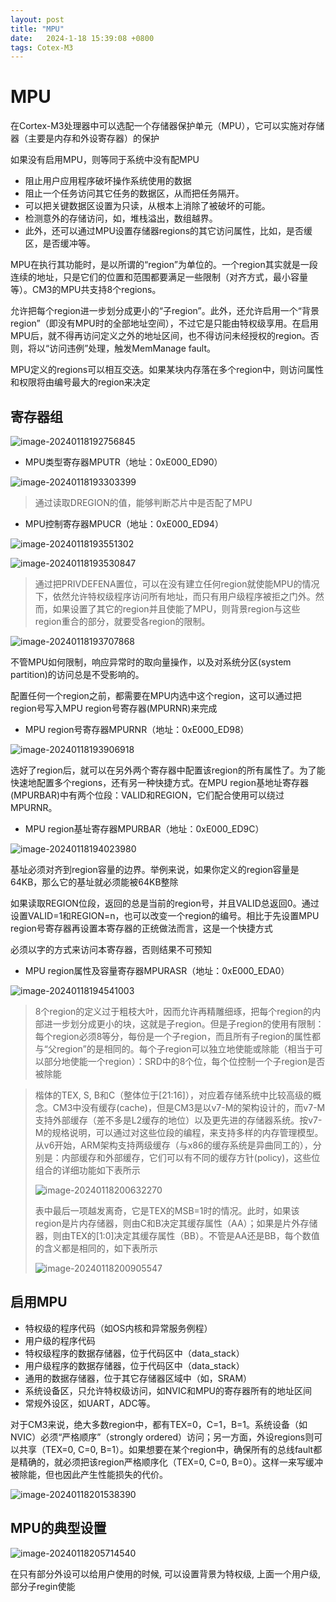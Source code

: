 ```yaml
---
layout: post
title: "MPU" 
date:   2024-1-18 15:39:08 +0800
tags: Cotex-M3
---
```


# MPU

在Cortex-M3处理器中可以选配一个存储器保护单元（MPU），它可以实施对存储器（主要是内存和外设寄存器）的保护

如果没有启用MPU，则等同于系统中没有配MPU

+ 阻止用户应用程序破坏操作系统使用的数据
+ 阻止一个任务访问其它任务的数据区，从而把任务隔开。
+ 可以把关键数据区设置为只读，从根本上消除了被破坏的可能。
+ 检测意外的存储访问，如，堆栈溢出，数组越界。
+ 此外，还可以通过MPU设置存储器regions的其它访问属性，比如，是否缓区，是否缓冲等。

MPU在执行其功能时，是以所谓的“region”为单位的。一个region其实就是一段连续的地址，只是它们的位置和范围都要满足一些限制（对齐方式，最小容量等）。CM3的MPU共支持8个regions。

允许把每个region进一步划分成更小的“子region”。此外，还允许启用一个“背景region”（即没有MPU时的全部地址空间），不过它是只能由特权级享用。在启用MPU后，就不得再访问定义之外的地址区间，也不得访问未经授权的region。否则，将以“访问违例”处理，触发MemManage fault。

MPU定义的regions可以相互交迭。如果某块内存落在多个region中，则访问属性和权限将由编号最大的region来决定

## 寄存器组

![image-20240118192756845](https://picture-01-1316374204.cos.ap-beijing.myqcloud.com/image/202401181927903.png)

+ MPU类型寄存器MPUTR（地址：0xE000_ED90）

![image-20240118193303399](https://picture-01-1316374204.cos.ap-beijing.myqcloud.com/image/202401181933429.png)

> 通过读取DREGION的值，能够判断芯片中是否配了MPU

+ MPU控制寄存器MPUCR（地址：0xE000_ED94）

![image-20240118193551302](https://picture-01-1316374204.cos.ap-beijing.myqcloud.com/image/202401181935325.png)

![image-20240118193530847](https://picture-01-1316374204.cos.ap-beijing.myqcloud.com/image/202401181935883.png)

> 通过把PRIVDEFENA置位，可以在没有建立任何region就使能MPU的情况下，依然允许特权级程序访问所有地址，而只有用户级程序被拒之门外。然而，如果设置了其它的region并且使能了MPU，则背景region与这些region重合的部分，就要受各region的限制。

![image-20240118193707868](https://picture-01-1316374204.cos.ap-beijing.myqcloud.com/image/202401181937921.png)

不管MPU如何限制，响应异常时的取向量操作，以及对系统分区(system partition)的访问总是不受影响的。

配置任何一个region之前，都需要在MPU内选中这个region，这可以通过把region号写入MPU region号寄存器(MPURNR)来完成

+ MPU region号寄存器MPURNR（地址：0xE000_ED98）

![image-20240118193906918](https://picture-01-1316374204.cos.ap-beijing.myqcloud.com/image/202401181939943.png)

选好了region后，就可以在另外两个寄存器中配置该region的所有属性了。为了能快速地配置多个regions，还有另一种快捷方式。在MPU region基地址寄存器(MPURBAR)中有两个位段：VALID和REGION，它们配合使用可以绕过MPURNR。

+ MPU region基址寄存器MPURBAR（地址：0xE000_ED9C）

![image-20240118194023980](https://picture-01-1316374204.cos.ap-beijing.myqcloud.com/image/202401181940014.png)

基址必须对齐到region容量的边界。举例来说，如果你定义的region容量是64KB，那么它的基址就必须能被64KB整除

如果读取REGION位段，返回的总是当前的region号，并且VALID总返回0。通过设置VALID=1和REGION=n，也可以改变一个region的编号。相比于先设置MPU region号寄存器再设置本寄存器的正统做法而言，这是一个快捷方式

必须以字的方式来访问本寄存器，否则结果不可预知

+ MPU region属性及容量寄存器MPURASR（地址：0xE000_EDA0）

![image-20240118194541003](https://picture-01-1316374204.cos.ap-beijing.myqcloud.com/image/202401181945086.png)

> 8个region的定义过于粗枝大叶，因而允许再精雕细琢，把每个region的内部进一步划分成更小的块，这就是子region。但是子region的使用有限制：每个region必须8等分，每份是一个子region，而且所有子region的属性都与“父region”的是相同的。每个子region可以独立地使能或除能（相当于可以部分地使能一个region）：SRD中的8个位，每个位控制一个子region是否被除能

> 楷体的TEX, S, B和C（整体位于[21:16]），对应着存储系统中比较高级的概念。CM3中没有缓存(cache)，但是CM3是以v7-M的架构设计的，而v7-M支持外部缓存（差不多是L2缓存的地位）以及更先进的存储器系统。按v7-M的规格说明，可以通过对这些位段的编程，来支持多样的内存管理模型。从v6开始，ARM架构支持两级缓存（与x86的缓存系统是异曲同工的），分别是：内部缓存和外部缓存，它们可以有不同的缓存方针(policy)，这些位组合的详细功能如下表所示
>
> ![image-20240118200632270](https://picture-01-1316374204.cos.ap-beijing.myqcloud.com/image/202401182006319.png)
>
> 表中最后一项越发离奇，它是TEX的MSB=1时的情况。此时，如果该region是片内存储器，则由C和B决定其缓存属性（AA）；如果是片外存储器，则由TEX的[1:0]决定其缓存属性（BB）。不管是AA还是BB，每个数值的含义都是相同的，如下表所示
>
> ![image-20240118200905547](https://picture-01-1316374204.cos.ap-beijing.myqcloud.com/image/202401182009574.png)

## 启用MPU

+ 特权级的程序代码（如OS内核和异常服务例程）
+ 用户级的程序代码
+ 特权级程序的数据存储器，位于代码区中（data_stack）
+ 用户级程序的数据存储器，位于代码区中（data_stack）
+ 通用的数据存储器，位于其它存储器区域中（如，SRAM）
+ 系统设备区，只允许特权级访问，如NVIC和MPU的寄存器所有的地址区间
+ 常规外设区，如UART，ADC等。

对于CM3来说，绝大多数region中，都有TEX=0，C=1，B=1。系统设备（如NVIC）必须“严格顺序”（strongly ordered）访问；另一方面，外设regions则可以共享（TEX=0, C=0, B=1）。如果想要在某个region中，确保所有的总线fault都是精确的，就必须把该region严格顺序化（TEX=0, C=0, B=0）。这样一来写缓冲被除能，但也因此产生性能损失的代价。

![image-20240118201538390](https://picture-01-1316374204.cos.ap-beijing.myqcloud.com/image/202401182015442.png)

## MPU的典型设置

![image-20240118205714540](https://picture-01-1316374204.cos.ap-beijing.myqcloud.com/image/202401182057572.png)

在只有部分外设可以给用户使用的时候, 可以设置背景为特权级, 上面一个用户级, 部分子regin使能

